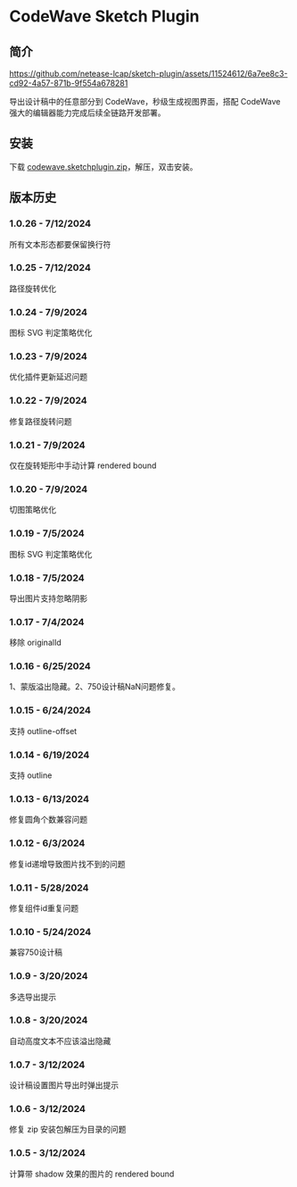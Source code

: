 # CodeWave Sketch Plugin

## 简介

https://github.com/netease-lcap/sketch-plugin/assets/11524612/6a7ee8c3-cd92-4a57-871b-9f554a678281


导出设计稿中的任意部分到 CodeWave，秒级生成视图界面，搭配 CodeWave 强大的编辑器能力完成后续全链路开发部署。

## 安装

下载 [codewave.sketchplugin.zip](https://github.com/netease-lcap/sketch-plugin/raw/main/codewave.sketchplugin.zip)，解压，双击安装。

## 版本历史

### 1.0.26 - 7/12/2024
所有文本形态都要保留换行符


### 1.0.25 - 7/12/2024
路径旋转优化


### 1.0.24 - 7/9/2024
图标 SVG 判定策略优化


### 1.0.23 - 7/9/2024
优化插件更新延迟问题


### 1.0.22 - 7/9/2024
修复路径旋转问题


### 1.0.21 - 7/9/2024
仅在旋转矩形中手动计算 rendered bound


### 1.0.20 - 7/9/2024
切图策略优化


### 1.0.19 - 7/5/2024
图标 SVG 判定策略优化


### 1.0.18 - 7/5/2024
导出图片支持忽略阴影


### 1.0.17 - 7/4/2024
移除 originalId


### 1.0.16 - 6/25/2024
1、蒙版溢出隐藏。2、750设计稿NaN问题修复。


### 1.0.15 - 6/24/2024
支持 outline-offset


### 1.0.14 - 6/19/2024
支持 outline


### 1.0.13 - 6/13/2024
修复圆角个数兼容问题


### 1.0.12 - 6/3/2024
修复id递增导致图片找不到的问题


### 1.0.11 - 5/28/2024
修复组件id重复问题


### 1.0.10 - 5/24/2024
兼容750设计稿


### 1.0.9 - 3/20/2024
多选导出提示


### 1.0.8 - 3/20/2024
自动高度文本不应该溢出隐藏


### 1.0.7 - 3/12/2024
设计稿设置图片导出时弹出提示


### 1.0.6 - 3/12/2024
修复 zip 安装包解压为目录的问题


### 1.0.5 - 3/12/2024
计算带 shadow 效果的图片的 rendered bound

